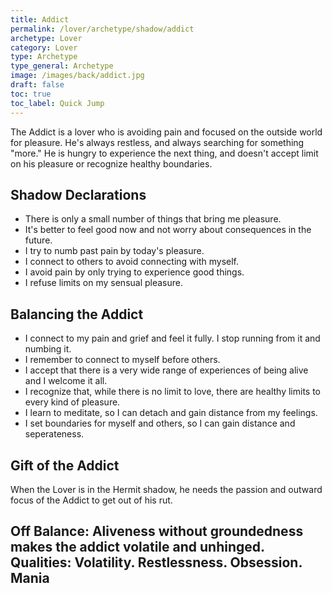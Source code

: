 ```yaml
---
title: Addict
permalink: /lover/archetype/shadow/addict
archetype: Lover
category: Lover
type: Archetype
type_general: Archetype
image: /images/back/addict.jpg
draft: false
toc: true
toc_label: Quick Jump
---
```

 The Addict is a lover who is avoiding pain and focused on the outside world for pleasure. He's always restless, and always searching for something "more." He is hungry to experience the next thing, and doesn't accept limit on his pleasure or recognize healthy boundaries.  
  
  
## Shadow Declarations  
- There is only a small number of things that bring me pleasure.  
- It's better to feel good now and not worry about consequences in the future.  
- I try to numb past pain by today's pleasure.   
- I connect to others to avoid connecting with myself.  
- I avoid pain by only trying to experience good things.   
- I refuse limits on my sensual pleasure.  
  
  
## Balancing the Addict  
- I connect to my pain and grief and feel it fully. I stop running from it and numbing it.  
- I remember to connect to myself before others.  
- I accept that there is a very wide range of experiences of being alive and I welcome it all.  
- I recognize that, while there is no limit to love, there are healthy limits to every kind of pleasure.   
- I learn to meditate, so I can detach and gain distance from my feelings.  
- I set boundaries for myself and others, so I can gain distance and seperateness.  
  
  
## Gift of the Addict  
When the Lover is in the Hermit shadow, he needs the passion and outward focus of the Addict to get out of his rut.  
  
**Off Balance:** Aliveness without groundedness makes the addict volatile and unhinged.  
**Qualities:** Volatility. Restlessness. Obsession. Mania
---

